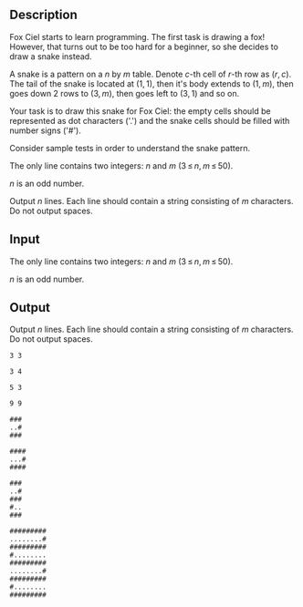 ## Description

<div><p>Fox Ciel starts to learn programming. The first task is drawing a fox! However, that turns out to be too hard for a beginner, so she decides to draw a snake instead.</p><p>A snake is a pattern on a <span class="tex-span"><i>n</i></span> by <span class="tex-span"><i>m</i></span> table. Denote <span class="tex-span"><i>c</i></span>-th cell of <span class="tex-span"><i>r</i></span>-th row as <span class="tex-span">(<i>r</i>, <i>c</i>)</span>. The tail of the snake is located at <span class="tex-span">(1, 1)</span>, then it's body extends to <span class="tex-span">(1, <i>m</i>)</span>, then goes down <span class="tex-span">2</span> rows to <span class="tex-span">(3, <i>m</i>)</span>, then goes left to <span class="tex-span">(3, 1)</span> and so on.</p><p>Your task is to draw this snake for Fox Ciel: the empty cells should be represented as dot characters ('<span class="tex-font-style-tt">.</span>') and the snake cells should be filled with number signs ('<span class="tex-font-style-tt">#</span>').</p><p>Consider sample tests in order to understand the snake pattern.</p></div><div class="input-specification"><p>The only line contains two integers: <span class="tex-span"><i>n</i></span> and <span class="tex-span"><i>m</i></span> (<span class="tex-span">3 ≤ <i>n</i>, <i>m</i> ≤ 50</span>). </p><p><span class="tex-span"><i>n</i></span> is an <span class="tex-font-style-bf">odd</span> number.</p></div><div class="output-specification"><p>Output <span class="tex-span"><i>n</i></span> lines. Each line should contain a string consisting of <span class="tex-span"><i>m</i></span> characters. Do not output spaces.</p></div>

## Input

<p>The only line contains two integers: <span class="tex-span"><i>n</i></span> and <span class="tex-span"><i>m</i></span> (<span class="tex-span">3 ≤ <i>n</i>, <i>m</i> ≤ 50</span>). </p><p><span class="tex-span"><i>n</i></span> is an <span class="tex-font-style-bf">odd</span> number.</p>

## Output

<p>Output <span class="tex-span"><i>n</i></span> lines. Each line should contain a string consisting of <span class="tex-span"><i>m</i></span> characters. Do not output spaces.</p>





```input1
3 3

```




```input2
3 4

```




```input3
5 3

```




```input4
9 9

```




```output1
###
..#
###

```




```output2
####
...#
####

```




```output3
###
..#
###
#..
###

```




```output4
#########
........#
#########
#........
#########
........#
#########
#........
#########

```


